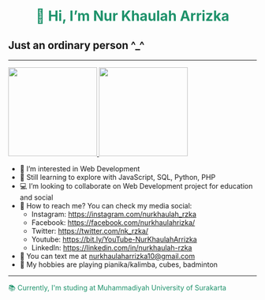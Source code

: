 <h1 style="color: rgb(30, 146, 107); text-align: center;"> 👋 Hi, I’m Nur Khaulah Arrizka </h1>
<h2> Just an ordinary person ^_^ </h2>
<hr>

<p align="left">
<a href="https://github.com/nurkhaulah-rzka">
  <img height="180em" src="https://github-readme-stats-eight-theta.vercel.app/api?username=nurkhaulah-rzka&show_icons=true&theme=algolia&include_all_commits=true&count_private=true"/>
  <img height="180em" src="https://github-readme-stats-eight-theta.vercel.app/api/top-langs/?username=nurkhaulah-rzka&layout=compact&langs_count=8&theme=algolia"/>
</a>
</p>

- 👀 I’m interested in Web Development
- 🌱 Still learning to explore with JavaScript, SQL, Python, PHP
- 💻 I’m looking to collaborate on Web Development project for education and social
- 📱 How to reach me? You can check my media social:
  - Instagram: https://instagram.com/nurkhaulah_rzka
  - Facebook: https://facebook.com/nurkhaulahrizka/
  - Twitter: https://twitter.com/nk_rzka/
  - Youtube: https://bit.ly/YouTube-NurKhaulahArrizka
  - LinkedIn: https://linkedin.com/in/nurkhaulah-rzka
- 📧 You can text me at nurkhaulaharrizka10@gmail.com
- 🌟 My hobbies are playing pianika/kalimba, cubes, badminton

<hr>
<font style="color: rgb(30, 146, 107); text-align: center;"> 📚 Currently, I'm studing at Muhammadiyah University of Surakarta </font>

<!---
nurkhaulaharrizka/nurkhaulaharrizka is a ✨ special ✨ repository because its `README.md` (this file) appears on your GitHub profile.
You can click the Preview link to take a look at your changes.
--->
